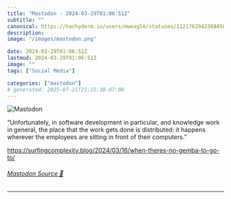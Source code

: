 ```yaml
---
title: "Mastodon - 2024-03-29T01:06:51Z"
subtitle: ""
canonical: https://hachyderm.io/users/mweagle/statuses/112176294236845046
description:
image: "/images/mastodon.png"

date: 2024-03-29T01:06:51Z
lastmod: 2024-03-29T01:06:51Z
image: ""
tags: ["Social Media"]

categories: ["mastodon"]
# generated: 2025-07-21T21:15:38-07:00
---
```

![Mastodon](/images/mastodon.png)

<p>“Unfortunately, in software development in particular, and knowledge work in general, the place that the work gets done is distributed: it happens wherever the employees are sitting in front of their computers.”</p><p><a href="https://surfingcomplexity.blog/2024/03/16/when-theres-no-gemba-to-go-to/" target="_blank" rel="nofollow noopener noreferrer" translate="no"><span class="invisible">https://</span><span class="ellipsis">surfingcomplexity.blog/2024/03</span><span class="invisible">/16/when-theres-no-gemba-to-go-to/</span></a></p>


###### [Mastodon Source 🐘](https://hachyderm.io/@mweagle/112176294236845046)

___
